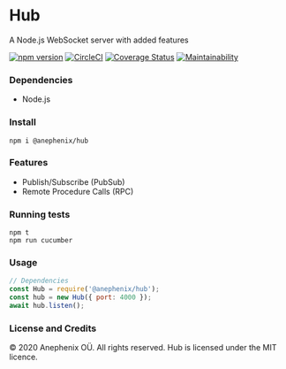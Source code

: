 # Hub

A Node.js WebSocket server with added features

[![npm version](https://badge.fury.io/js/%40anephenix%2Fhub.svg)](https://badge.fury.io/js/%40anephenix%2Fhub) [![CircleCI](https://circleci.com/gh/anephenix/hub.svg?style=shield)](https://circleci.com/gh/anephenix/hub)
[![Coverage Status](https://coveralls.io/repos/github/anephenix/hub/badge.svg?branch=master)](https://coveralls.io/github/anephenix/hub?branch=master) [![Maintainability](https://api.codeclimate.com/v1/badges/d8b19a24baca1d1b42f2/maintainability)](https://codeclimate.com/github/anephenix/hub/maintainability)

### Dependencies

-   Node.js

### Install

```shell
npm i @anephenix/hub
```

### Features

-   Publish/Subscribe (PubSub)
-   Remote Procedure Calls (RPC)

### Running tests

```shell
npm t
npm run cucumber
```

### Usage

```javascript
// Dependencies
const Hub = require('@anephenix/hub');
const hub = new Hub({ port: 4000 });
await hub.listen();
```

### License and Credits

&copy; 2020 Anephenix OÜ. All rights reserved. Hub is licensed under the MIT licence.
